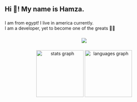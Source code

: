 <h2 align="left">Hi 👋! My name is Hamza.</h2>

###

<p align="left">I am from egypt! I live in america currently.<br>I am a developer, yet to become one of the greats 🧑‍🍳</p>

###

<div align="center">
  <img src="https://profile-counter.glitch.me/rechanting/count.svg?"  />
</div>

###

<div align="center">
  <img src="https://github-readme-stats.vercel.app/api?username=rechanting&hide_title=false&hide_rank=false&show_icons=true&include_all_commits=true&count_private=true&disable_animations=false&theme=dracula&locale=en&hide_border=false&order=1" height="150" alt="stats graph"  />
  <img src="https://github-readme-stats.vercel.app/api/top-langs?username=rechanting&locale=en&hide_title=false&layout=compact&card_width=320&langs_count=5&theme=dracula&hide_border=false&order=2" height="150" alt="languages graph"  />
</div>
